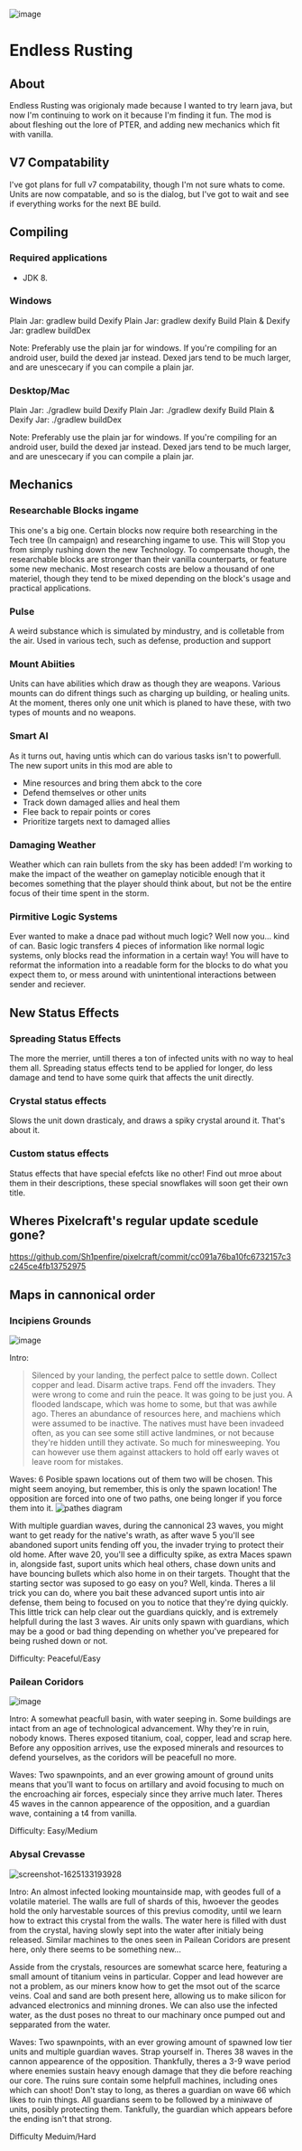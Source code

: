 ![image](https://user-images.githubusercontent.com/73347888/120126920-1c456d80-c201-11eb-8ad6-0a68377922ce.png)
# Endless Rusting

## About
Endless Rusting was origionaly made because I wanted to try learn java, but now I'm continuing to work on it because I'm finding it fun. The mod is about fleshing out the lore of PTER, and adding new mechanics which fit with vanilla.

## V7 Compatability
I've got plans for full v7 compatability, though I'm not sure whats to come. Units are now compatable, and so is the dialog, but I've got to wait and see if everything works for the next BE build.

## Compiling

### Required applications
- JDK 8.

### Windows

Plain Jar: gradlew build
Dexify Plain Jar: gradlew dexify
Build Plain & Dexify Jar: gradlew buildDex

Note: Preferably use the plain jar for windows. If you're compiling for an android user, build the dexed jar instead. Dexed jars tend to be much larger, and are unescecary if you can compile a plain jar.

### Desktop/Mac

Plain Jar: ./gradlew build
Dexify Plain Jar: ./gradlew dexify
Build Plain & Dexify Jar: ./gradlew buildDex

Note: Preferably use the plain jar for windows. If you're compiling for an android user, build the dexed jar instead. Dexed jars tend to be much larger, and are unescecary if you can compile a plain jar.


## Mechanics

### Researchable Blocks ingame
This one's a big one. Certain blocks now require both researching in the Tech tree (In campaign) and researching ingame to use. This will Stop you from simply rushing down the new Technology. To compensate though, the researchable blocks are stronger than their vanilla counterparts, or feature some new mechanic. Most research costs are below a thousand of one materiel, though they tend to be mixed depending on the block's usage and practical applications.

### Pulse
A weird substance which is simulated by mindustry, and is colletable from the air.
Used in various tech, such as defense, production and support

### Mount Abiities
Units can have abilities which draw as though they are weapons. Various mounts can do difrent things such as charging up building, or healing units.
At the moment, theres only one unit which is planed to have these, with two types of mounts and no weapons.

### Smart AI
As it turns out, having untis which can do various tasks isn't to powerfull. The new suport units in this mod are able to
- Mine resources and bring them abck to the core
- Defend themselves or other units
- Track down damaged allies and heal them
- Flee back to repair points or cores
- Prioritize targets next to damaged allies

### Damaging Weather
Weather which can rain bullets from the sky has been added! I'm working to make the impact of the weather on gameplay noticible enough that it becomes something that the player should think about, but not be the entire focus of their time spent in the storm.

### Pirmitive Logic Systems
Ever wanted to make a dnace pad without much logic? Well now you... kind of can.
Basic logic transfers 4 pieces of information like normal logic systems, only blocks read the information in a certain way!
You will have to reformat the information into a readable form for the blocks to do what you expect them to, or mess around with unintentional interactions between sender and reciever.

## New Status Effects

### Spreading Status Effects
The more the merrier, untill theres a ton of infected units with no way to heal them all. Spreading status effects tend to be applied for longer, do less damage and tend to have some quirk that affects the unit directly.

### Crystal status effects
Slows the unit down drasticaly, and draws a spiky crystal around it. That's about it.

### Custom status effects
Status effects that have special efefcts like no other! Find out mroe about them in their descriptions, these special snowflakes will soon get their own title.

## Wheres Pixelcraft's regular update scedule gone?
https://github.com/Sh1penfire/pixelcraft/commit/cc091a76ba10fc6732157c3c245ce4fb13752975

## Maps in cannonical order

### Incipiens Grounds
![image](https://user-images.githubusercontent.com/73347888/124106971-17960280-daa8-11eb-8c83-d8ac050c75f5.png)

Intro: 
> Silenced by your landing, the perfect palce to settle down. Collect copper and lead. Disarm active traps. Fend off the invaders.
They were wrong to come and ruin the peace. It was going to be just you. A flooded landscape, which was home to some, but that was awhile ago.
Theres an abundance of resources here, and machiens which were assumed to be inactive. The natives must have been invadeed often, as you can see some still active landmines, or not because they're hidden untill they activate. So much for minesweeping. You can however use them against attackers to hold off early waves ot leave room for mistakes.

Waves: 6 Posible spawn locations out of them two will be chosen. This might seem anoying, but remember, this is only the spawn location! The opposition are forced into one of two paths, one being longer if you force them into it.
![pathes diagram](https://user-images.githubusercontent.com/73347888/124107778-ec5fe300-daa8-11eb-83bd-f3f1475e9e68.png)

With multiple guardian waves, during the cannonical 23 waves, you might want to get ready for the native's wrath, as after wave 5 you'll see abandoned suport units fending off you, the invader trying to protect their old home. After wave 20, you'll see a difficulty spike, as extra Maces spawn in, alongside fast, suport units which heal others, chase down units and have bouncing bullets which also home in on their targets. Thought that the starting sector was suposed to go easy on you? Well, kinda. Theres a lil trick you can do, where you bait these advanced suport untis into air defense, them being to focused on you to notice that they're dying quickly. This little trick can help clear out the guardians quickly, and is extremely helpfull during the last 3 waves. Air units only spawn with guardians, which may be a good or bad thing depending on whether you've prepeared for being rushed down or not.

Difficulty: Peaceful/Easy

### Pailean Coridors
![image](https://user-images.githubusercontent.com/73347888/124103849-07305880-daa5-11eb-8b62-feb2c4df92a5.png)

Intro: A somewhat peacfull basin, with water seeping in. Some buildings are intact from an age of technological advancement. Why they're in ruin, nobody knows. Theres exposed titanium, coal, copper, lead and scrap here. Before any opposition arrives, use the exposed minerals and resources to defend yourselves, as the coridors will be peacefull no more.

Waves: Two spawnpoints, and an ever growing amount of ground units means that you'll want to focus on artillary and avoid focusing to much on the encroaching air forces, especialy since they arrive much later. Theres 45 waves in the cannon appearence of the opposition, and a guardian wave, containing a t4 from vanilla.

Difficulty: Easy/Medium

### Abysal Crevasse
![screenshot-1625133193928](https://user-images.githubusercontent.com/73347888/124104869-08ae5080-daa6-11eb-85c0-06e8fe6e9d58.png)

Intro: An almost infected looking mountainside map, with geodes full of a volatile materiel. The walls are full of shards of this, hwoever the geodes hold the only harvestable sources of this previus comodity, until we learn how to extract this crystal from the walls. The water here is filled with dust from the crystal, having slowly sept into the water after initialy being released. Similar machines to the ones seen in Pailean Coridors are present here, only there seems to be something new...

Asside from the crystals, resources are somewhat scarce here, featuring a small amount of titanium veins in particular. Copper and lead however are not a problem, as our miners know how to get the msot out of the scarce veins. Coal and sand are both present here, allowing us to make silicon for advanced electronics and minning drones. We can also use the infected water, as the dust poses no threat to our machinary once pumped out and sepparated from the water.

Waves: Two spawnpoints, with an ever growing amount of spawned low tier units and multiple guardian waves. Strap yourself in. Theres 38 waves in the cannon appearence of the opposition. Thankfully, theres a 3-9 wave period where enemies sustain heavy enough damage that they die before reaching our core. The ruins sure contain some helpfull machines, including ones which can shoot! Don't stay to long, as theres a guardian on wave 66 which likes to ruin things. All guardians seem to be followed by a miniwave of units, posibly protecting them. Tankfully, the guardian which appears before the ending isn't that strong.

Difficulty Meduim/Hard
